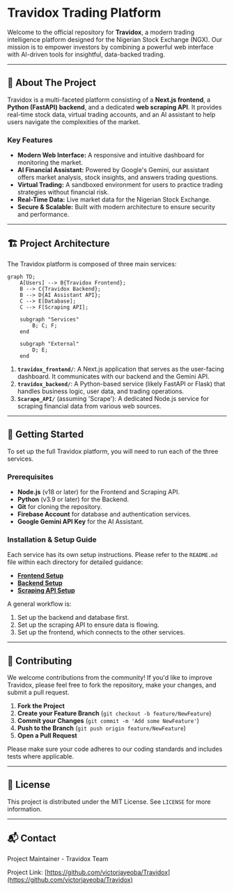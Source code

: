 # Travidox Trading Platform

<!-- It's recommended to add a banner image -->

Welcome to the official repository for **Travidox**, a modern trading intelligence platform designed for the Nigerian Stock Exchange (NGX). Our mission is to empower investors by combining a powerful web interface with AI-driven tools for insightful, data-backed trading.

---

## 📜 About The Project

Travidox is a multi-faceted platform consisting of a **Next.js frontend**, a **Python (FastAPI) backend**, and a dedicated **web scraping API**. It provides real-time stock data, virtual trading accounts, and an AI assistant to help users navigate the complexities of the market.

### Key Features

*   **Modern Web Interface:** A responsive and intuitive dashboard for monitoring the market.
*   **AI Financial Assistant:** Powered by Google's Gemini, our assistant offers market analysis, stock insights, and answers trading questions.
*   **Virtual Trading:** A sandboxed environment for users to practice trading strategies without financial risk.
*   **Real-Time Data:** Live market data for the Nigerian Stock Exchange.
*   **Secure & Scalable:** Built with modern architecture to ensure security and performance.

---

## 🏗️ Project Architecture

The Travidox platform is composed of three main services:

```mermaid
graph TD;
    A[Users] --> B{Travidox Frontend};
    B --> C{Travidox Backend};
    B --> D{AI Assistant API};
    C --> E[Database];
    C --> F[Scraping API];

    subgraph "Services"
        B; C; F;
    end

    subgraph "External"
        D; E;
    end
```

1.  **`travidox_frontend/`**: A Next.js application that serves as the user-facing dashboard. It communicates with our backend and the Gemini API.
2.  **`travidox_backend/`**: A Python-based service (likely FastAPI or Flask) that handles business logic, user data, and trading operations.
3.  **`Scarape_API/`** (assuming 'Scrape'): A dedicated Node.js service for scraping financial data from various web sources.

---

## 🚀 Getting Started

To set up the full Travidox platform, you will need to run each of the three services.

### Prerequisites

*   **Node.js** (v18 or later) for the Frontend and Scraping API.
*   **Python** (v3.9 or later) for the Backend.
*   **Git** for cloning the repository.
*   **Firebase Account** for database and authentication services.
*   **Google Gemini API Key** for the AI Assistant.

### Installation & Setup Guide

Each service has its own setup instructions. Please refer to the `README.md` file within each directory for detailed guidance:

*   **[Frontend Setup](./travidox_frontend/README.md)**
*   **[Backend Setup](./travidox_backend/README.md)**
*   **[Scraping API Setup](./Scarape_API/README.md)**

A general workflow is:
1.  Set up the backend and database first.
2.  Set up the scraping API to ensure data is flowing.
3.  Set up the frontend, which connects to the other services.

---

## 🤝 Contributing

We welcome contributions from the community! If you'd like to improve Travidox, please feel free to fork the repository, make your changes, and submit a pull request.

1.  **Fork the Project**
2.  **Create your Feature Branch** (`git checkout -b feature/NewFeature`)
3.  **Commit your Changes** (`git commit -m 'Add some NewFeature'`)
4.  **Push to the Branch** (`git push origin feature/NewFeature`)
5.  **Open a Pull Request**

Please make sure your code adheres to our coding standards and includes tests where applicable.

---

## 📄 License

This project is distributed under the MIT License. See `LICENSE` for more information.

---

## 📬 Contact

Project Maintainer - Travidox Team

Project Link: [https://github.com/victorjayeoba/Travidox](https://github.com/victorjayeoba/Travidox)
